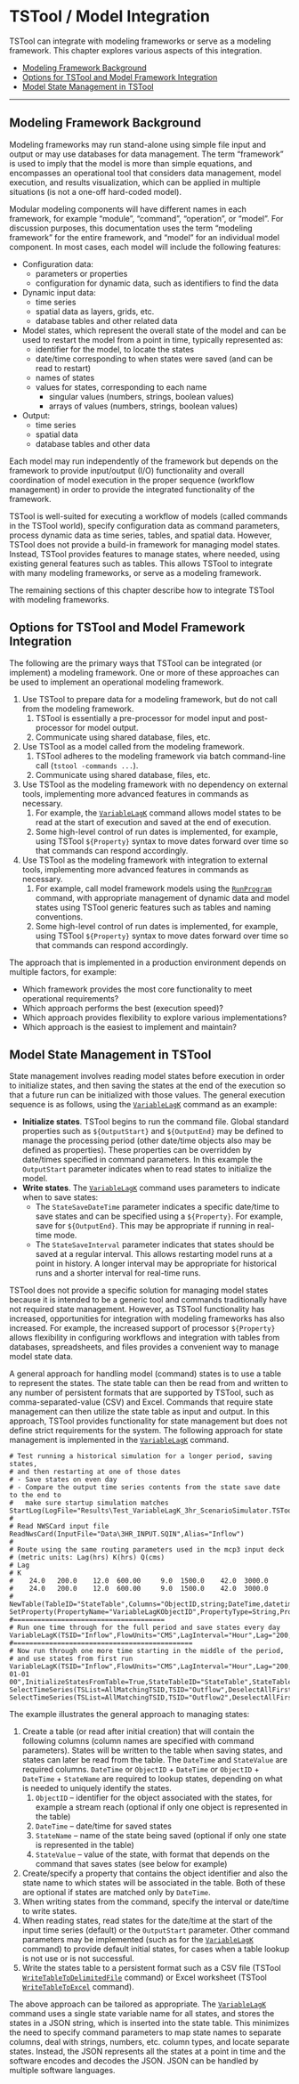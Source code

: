 # TSTool / Model Integration #

TSTool can integrate with modeling frameworks or serve as a modeling framework.
This chapter explores various aspects of this integration.

* [Modeling Framework Background](#modeling-framework-background)
* [Options for TSTool and Model Framework Integration](#options-for-tstool-and-model-framework-integration)
* [Model State Management in TSTool](#model-state-management-in-tstool)

-------------------------

## Modeling Framework Background ##

Modeling frameworks may run stand-alone using simple file input
and output or may use databases for data management.
The term “framework” is used to imply that the model is more than simple equations,
and encompasses an operational tool that considers data management,
model execution, and results visualization,
which can be applied in multiple situations (is not a one-off hard-coded model).

Modular modeling components will have different names in each framework,
for example “module”, “command”, “operation”, or “model”.
For discussion purposes, this documentation uses the term “modeling framework”
for the entire framework, and “model” for an individual model component.
In most cases, each model will include the following features:

* Configuration data:
	+ parameters or properties
	+ configuration for dynamic data, such as identifiers to find the data
* Dynamic input data:
	+ time series
	+ spatial data as layers, grids, etc.
	+ database tables and other related data
* Model states, which represent the overall state of the model and can be used to
restart the model from a point in time, typically represented as:
	+ identifier for the model, to locate the states
	+ date/time corresponding to when states were saved (and can be read to restart)
	+ names of states
	+ values for states, corresponding to each name
		- singular values (numbers, strings, boolean values)
		- arrays of values (numbers, strings, boolean values)
* Output:
	+ time series
	+ spatial data
	+ database tables and other data

Each model may run independently of the framework but depends on the
framework to provide input/output (I/O) functionality and overall
coordination of model execution in the proper sequence (workflow management)
in order to provide the integrated functionality of the framework. 

TSTool is well-suited for executing a workflow of models (called commands in the TSTool world),
specify configuration data as command parameters, process dynamic data as time series, tables, and spatial data.
However, TSTool does not provide a build-in framework for managing model states.
Instead, TSTool provides features to manage states, where needed,
using existing general features such as tables.
This allows TSTool to integrate with many modeling frameworks, or serve as a modeling framework.

The remaining sections of this chapter describe how to integrate TSTool with modeling frameworks.

## Options for TSTool and Model Framework Integration ##

The following are the primary ways that TSTool can be integrated (or implement) a modeling framework.
One or more of these approaches can be used to implement an operational modeling framework.

1. Use TSTool to prepare data for a modeling framework, but do not call from the modeling framework.
	1. TSTool is essentially a pre-processor for model input and post-processor for model output.
	2. Communicate using shared database, files, etc.
2. Use TSTool as a model called from the modeling framework.
	1. TSTool adheres to the modeling framework via batch command-line call (`tstool -commands ...`).
	2. Communicate using shared database, files, etc.
3. Use TSTool as the modeling framework with no dependency on external tools,
implementing more advanced features in commands as necessary.
	1. For example, the [`VariableLagK`](../command-ref/VariableLagK/VariableLagK)
	command allows model states to be read at the start of execution and saved at the end of execution.
	2. Some high-level control of run dates is implemented, for example,
	using TSTool `${Property}` syntax to move dates forward over time so that commands can respond accordingly.
4. Use TSTool as the modeling framework with integration to external tools,
implementing more advanced features in commands as necessary.
	1. For example, call model framework models using the [`RunProgram`](../command-ref/RunProgram/RunProgram) command,
	with appropriate management of dynamic data and model states using TSTool generic features such as tables and naming conventions.
	2. Some high-level control of run dates is implemented,
	for example, using TSTool `${Property}` syntax to move dates forward over time so that commands can respond accordingly.

The approach that is implemented in a production environment depends on multiple factors, for example:

* Which framework provides the most core functionality to meet operational requirements?
* Which approach performs the best (execution speed)?
* Which approach provides flexibility to explore various implementations?
* Which approach is the easiest to implement and maintain?

## Model State Management in TSTool ##

State management involves reading model states before execution in order to initialize states,
and then saving the states at the end of the execution so that
a future run can be initialized with those values.
The general execution sequence is as follows,
using the [`VariableLagK`](../command-ref/VariableLagK/VariableLagK) command as an example:

* **Initialize states**.  TSTool begins to run the command file.
Global standard properties such as `${OutputStart}` and `${OutputEnd}` may be
defined to manage the processing period (other date/time objects also may be defined as properties).
These properties can be overridden by date/times specified in command parameters.
In this example the `OutputStart` parameter indicates when to read states to initialize the model.
* **Write states**.  The [`VariableLagK`](../command-ref/VariableLagK/VariableLagK)
command uses parameters to indicate when to save states:
	+ The `StateSaveDateTime` parameter indicates a specific date/time to save states and
	can be specified using a `${Property}`.  For example, save for `${OutputEnd}`.
	This may be appropriate if running in real-time mode.
	+ The `StateSaveInterval` parameter indicates that states should be saved at a regular interval.
	This allows restarting model runs at a point in history.
	A longer interval may be appropriate for historical runs and a shorter interval for real-time runs.

TSTool does not provide a specific solution for managing model states because
it is intended to be a generic tool and commands traditionally have not required state management.
However, as TSTool functionality has increased,
opportunities for integration with modeling frameworks has also increased.
For example, the increased support of processor `${Property}` allows flexibility
in configuring workflows and integration with tables from databases, spreadsheets,
and files provides a convenient way to manage model state data.

A general approach for handling model (command) states is to use a table to represent the states.
The state table can then be read from and written to any number of
persistent formats that are supported by TSTool, such as comma-separated-value (CSV) and Excel.
Commands that require state management can then utilize the state table as input and output.
In this approach, TSTool provides functionality for state management
but does not define strict requirements for the system.
The following approach for state management is implemented in the
[`VariableLagK`](../command-ref/VariableLagK/VariableLagK) command.

```text
# Test running a historical simulation for a longer period, saving states,
# and then restarting at one of those dates
# - Save states on even day
# - Compare the output time series contents from the state save date to the end to
#   make sure startup simulation matches StartLog(LogFile="Results\Test_VariableLagK_3hr_ScenarioSimulator.TSTool.log")
#
# Read NWSCard input file
ReadNwsCard(InputFile="Data\3HR_INPUT.SQIN",Alias="Inflow")
#
# Route using the same routing parameters used in the mcp3 input deck
# (metric units: Lag(hrs) K(hrs) Q(cms)
# Lag
# K
#    24.0   200.0    12.0  600.00     9.0  1500.0    42.0  3000.0
#    24.0   200.0    12.0  600.00     9.0  1500.0    42.0  3000.0
#
NewTable(TableID="StateTable",Columns="ObjectID,string;DateTime,datetime;StateName;string;StateValue;string")
SetProperty(PropertyName="VariableLagKObjectID",PropertyType=String,PropertyValue="TestSegment")
#======================================
# Run one time through for the full period and save states every day
VariableLagK(TSID="Inflow",FlowUnits="CMS",LagInterval="Hour",Lag="200,24.0;600,12.0;1500,9.0;3000,42.0",K="200,24.0;600,12.0;1500,9.0;3000,42.0",InitializeStatesFromTable=False,StateTableID="StateTable",StateTableObjectIDColumn="ObjectID",StateTableObjectID="${VariableLagKObjectID}",StateTableDateTimeColumn="DateTime",StateTableNameColumn="StateName",StateTableValueColumn="StateValue",StateSaveInterval="Day",NewTSID="TestLoc..SQIN.3Hour.routed",Alias="Outflow")
#=============================================
# Now run through one more time starting in the middle of the period,
# and use states from first run
VariableLagK(TSID="Inflow",FlowUnits="CMS",LagInterval="Hour",Lag="200,24.0;600,12.0;1500,9.0;3000,42.0",K="200,24.0;600,12.0;1500,9.0;3000,42.0",OutputStart="1991-01-01 00",InitializeStatesFromTable=True,StateTableID="StateTable",StateTableObjectIDColumn="ObjectID",StateTableObjectID="${VariableLagKObjectID}",StateTableDateTimeColumn="DateTime",StateTableNameColumn="StateName",StateTableValueColumn="StateValue",NewTSID="TestLoc..SQIN.3Hour.routed2",Alias="Outflow2")
SelectTimeSeries(TSList=AllMatchingTSID,TSID="Outflow",DeselectAllFirst=True)
SelectTimeSeries(TSList=AllMatchingTSID,TSID="Outflow2",DeselectAllFirst=True)
```

The example illustrates the general approach to managing states:

1. Create a table (or read after initial creation) that will contain the
following columns (column names are specified with command parameters).
States will be written to the table when saving states, and states can later be read from the table.
The `DateTime` and `StateValue` are required columns.
`DateTime` or `ObjectID` + `DateTime` or `ObjectID` + `DateTime` + `StateName` are required to lookup states,
depending on what is needed to uniquely identify the states.
	1. `ObjectID` – identifier for the object associated with the states,
	for example a stream reach (optional if only one object is represented in the table)
	2. `DateTime` – date/time for saved states
	3. `StateName` – name of the state being saved (optional if only one state is represented in the table)
	4. `StateValue` – value of the state, with format that depends on the command that saves states (see below for example)
2. Create/specify a property that contains the object identifier and also the
state name to which states will be associated in the table.
Both of these are optional if states are matched only by `DateTime`.
3. When writing states from the command, specify the interval or date/time to write states.
4. When reading states, read states for the date/time at the start of the input time series
(default) or the `OutputStart` parameter.
Other command parameters may be implemented (such as for the
[`VariableLagK`](../command-ref/VariableLagK/VariableLagK) command) to provide default initial states,
for cases when a table lookup is not use or is not successful.
5. Write the states table to a persistent format such as a CSV file
(TSTool [`WriteTableToDelimitedFile`](../command-ref/WriteTableToDelimitedFile/WriteTableToDelimitedFile) command)
or Excel worksheet (TSTool [`WriteTableToExcel`](../command-ref/WriteTableToExcel/WriteTableToExcel) command).

The above approach can be tailored as appropriate.
The [`VariableLagK`](../command-ref/VariableLagK/VariableLagK) command uses a single
state variable name for all states, and stores the states in a JSON string,
which is inserted into the state table.
This minimizes the need to specify command parameters to map state names to separate columns,
deal with strings, numbers, etc. column types, and locate separate states.
Instead, the JSON represents all the states at a point in time and the
software encodes and decodes the JSON.  JSON can be handled by multiple software languages.
